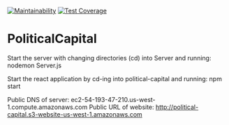[![Maintainability](https://api.codeclimate.com/v1/badges/cfe92d32241500e40837/maintainability)](https://codeclimate.com/github/kadhirvelm/political-capital/maintainability) [![Test Coverage](https://api.codeclimate.com/v1/badges/cfe92d32241500e40837/test_coverage)](https://codeclimate.com/github/kadhirvelm/political-capital/test_coverage)
# PoliticalCapital

Start the server with changing directories (cd) into Server and running:
  nodemon Server.js


Start the react application by cd-ing into political-capital and running:
  npm start

Public DNS of server: ec2-54-193-47-210.us-west-1.compute.amazonaws.com
Public URL of website: http://political-capital.s3-website-us-west-1.amazonaws.com
